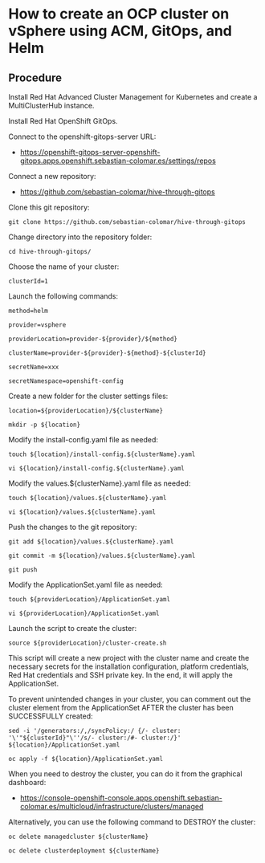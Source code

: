 # How to create an OCP cluster on vSphere using ACM, GitOps, and Helm

## Procedure

Install Red Hat Advanced Cluster Management for Kubernetes and create a MultiClusterHub instance.

Install Red Hat OpenShift GitOps.

Connect to the openshift-gitops-server URL:
- https://openshift-gitops-server-openshift-gitops.apps.openshift.sebastian-colomar.es/settings/repos

Connect a new repository:
- https://github.com/sebastian-colomar/hive-through-gitops

Clone this git repository:
```
git clone https://github.com/sebastian-colomar/hive-through-gitops
```
Change directory into the repository folder:
```
cd hive-through-gitops/
```
Choose the name of your cluster:
```
clusterId=1
```
Launch the following commands:
```
method=helm

provider=vsphere

providerLocation=provider-${provider}/${method}

clusterName=provider-${provider}-${method}-${clusterId}

secretName=xxx

secretNamespace=openshift-config
```
Create a new folder for the cluster settings files:
```
location=${providerLocation}/${clusterName}

mkdir -p ${location}
```
Modify the install-config.yaml file as needed:
```
touch ${location}/install-config.${clusterName}.yaml

vi ${location}/install-config.${clusterName}.yaml
```
Modify the values.${clusterName}.yaml file as needed:
```
touch ${location}/values.${clusterName}.yaml

vi ${location}/values.${clusterName}.yaml
```
Push the changes to the git repository:
```
git add ${location}/values.${clusterName}.yaml

git commit -m ${location}/values.${clusterName}.yaml

git push
```
Modify the ApplicationSet.yaml file as needed:
```
touch ${providerLocation}/ApplicationSet.yaml

vi ${providerLocation}/ApplicationSet.yaml
```
Launch the script to create the cluster:
```
source ${providerLocation}/cluster-create.sh
```
This script will create a new project with the cluster name and create the necessary secrets for the installation configuration, platform credentials, Red Hat credentials and SSH private key. In the end, it will apply the ApplicationSet.

To prevent unintended changes in your cluster, you can comment out the cluster element from the ApplicationSet AFTER the cluster has been SUCCESSFULLY created:
```
sed -i '/generators:/,/syncPolicy:/ {/- cluster: '\'"${clusterId}"\''/s/- cluster:/#- cluster:/}' ${location}/ApplicationSet.yaml

oc apply -f ${location}/ApplicationSet.yaml
```
When you need to destroy the cluster, you can do it from the graphical dashboard:
- https://console-openshift-console.apps.openshift.sebastian-colomar.es/multicloud/infrastructure/clusters/managed

Alternatively, you can use the following command to DESTROY the cluster:
```
oc delete managedcluster ${clusterName}

oc delete clusterdeployment ${clusterName}
```
